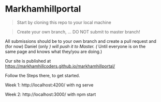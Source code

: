 # Markhamhillportal

> Start by cloning this repo to your local machine

> Create your own branch, ... DO NOT submit to master branch! 

All submissions should be to your own branch and create a pull request and (for now) Daniel (only *) will push it to Master. (* Until everyone is on the same page and knows what they/you are doing.) 

 Our site is published at https://markhamhillcoders.github.io/markhamhillportal/

 Follow the Steps there, to get started.

 Week 1: http://localhost:4200/ with ng serve

 Week 2: http://localhost:3000/ with npm start
